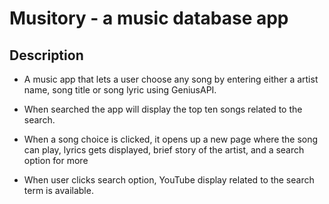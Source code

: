 # Musitory - a music database app

## Description

* A music app that lets a user choose any song by entering either a artist name, song title or song lyric using GeniusAPI.

* When searched the app will display  the top ten songs related to the search.

* When a song choice is clicked, it opens up a new page where the song can play, lyrics gets displayed, brief story of the artist, and a search option for more

* When user clicks search option, YouTube display related to the search term is available. 
